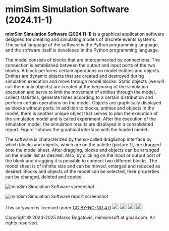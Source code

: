 # mimSim Simulation Software (2024.11-1)

__mimSim Simulation Software (2024.11-1)__ is a graphical application software designed for creating and simulating models of discrete events systems. The script language of the software is the Python programming language, and the software itself is developed in the Python programming language.

The model consists of blocks that are interconnected by connections. The connection is established between the output and input ports of the two blocks. A block performs certain operations on model entities and objects. Entities are dynamic objects that are created and destroyed during simulation execution and move through model blocks. Static objects (we will call them only objects) are created at the beginning of the simulation execution and serve to limit the movement of entities through the model, collect statistics, generate times according to a certain distribution and perform certain operations on the model. Objects are graphically displayed as blocks without ports. In addition to blocks, entities and objects in the model, there is another unique object that serves to plan the execution of the simulation model and is called experiment. After the execution of the simulation model, the simulation results are displayed in a consolidated report. Figure 1 shows the graphical interface with the loaded model.

The software is characterized by the so-called drag&drop interface by which blocks and objects, which are on the palette (picture 1), are dragged onto the model sheet. After dragging, blocks and objects can be arranged on the model list as desired. Also, by clicking on the input or output port of the block and dragging it is possible to connect two different blocks. The model sheet is of infinite size and can be moved, enlarged and reduced as desired. Blocks and objects of the model can be selected, their properties can be changed, deleted and copied.

![mimSim Simulation Software screenshot](https://github.com/user-attachments/assets/d874068a-c851-460f-bd7b-92addb8619e7)

![mimSim Simulation Software report screenshot](https://github.com/user-attachments/assets/2129f330-ecca-47ba-84cb-ef0832a4a214)

<p xmlns:cc="http://creativecommons.org/ns#" >This sofyware is licensed under <a href="https://creativecommons.org/licenses/by-nc-nd/4.0/?ref=chooser-v1" target="_blank" rel="license noopener noreferrer" style="display:inline-block;">CC BY-NC-ND 4.0<img style="height:22px!important;margin-left:3px;vertical-align:text-bottom;" src="https://mirrors.creativecommons.org/presskit/icons/cc.svg?ref=chooser-v1" alt=""><img style="height:22px!important;margin-left:3px;vertical-align:text-bottom;" src="https://mirrors.creativecommons.org/presskit/icons/by.svg?ref=chooser-v1" alt=""><img style="height:22px!important;margin-left:3px;vertical-align:text-bottom;" src="https://mirrors.creativecommons.org/presskit/icons/nc.svg?ref=chooser-v1" alt=""><img style="height:22px!important;margin-left:3px;vertical-align:text-bottom;" src="https://mirrors.creativecommons.org/presskit/icons/nd.svg?ref=chooser-v1" alt=""></a></p>

Copyright © 2024-2025 Marko Đogatović, mimsimsoft at gmail.com. All rights reserved.

